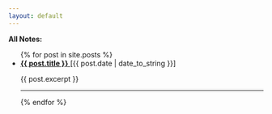 ```yaml
---
layout: default
---
```


<b>All Notes: </b>

<ul class="no-bullets"> 
    {% for post in site.posts %}
    <li>
        <a href="{{ post.url }}"> <b>{{ post.title }}</b> </a>
        [{{ post.date | date_to_string }}]
        <p>{{ post.excerpt }}</p>
        <hr class="dotted">
    </li>
    {% endfor %}
</ul>

